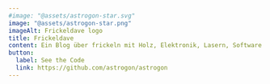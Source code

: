 ```yaml
---
#image: "@assets/astrogon-star.svg"
image: "@assets/astrogon-star.png"
imageAlt: Frickeldave logo
title: Frickeldave
content: Ein Blog über frickeln mit Holz, Elektronik, Lasern, Software und 3D Druck. 
button:
  label: See the Code
  link: https://github.com/astrogon/astrogon
---
```

